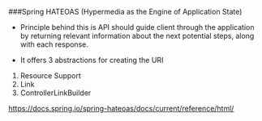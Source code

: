###Spring HATEOAS (Hypermedia as the Engine of Application State)
* Principle behind this is API should guide client through the application by returning relevant information about the next potential steps, along with each response.

* It offers 3 abstractions for creating the URI
1. Resource Support
1. Link
1. ControllerLinkBuilder


https://docs.spring.io/spring-hateoas/docs/current/reference/html/

